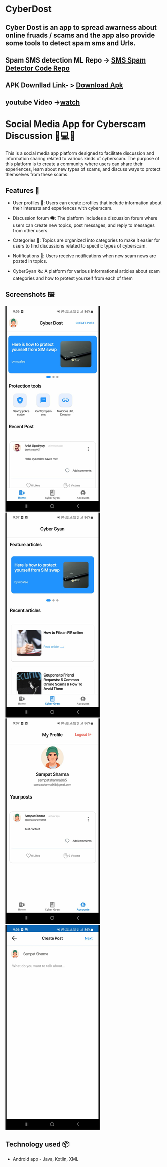 # CyberDost
## Cyber Dost is an app to spread awarness about online fruads / scams and the app also provide some tools to detect spam sms and Urls. 

## Spam SMS detection ML Repo -> [SMS Spam Detector Code Repo](https://github.com/sampatsharma143/sms-spam-detector)
## APK Downllad Link- >  [Download Apk](https://drive.google.com/file/d/1u2f4MDqKBGFoWQMuELCAcUq43tS50iM6/view?usp=sharing)


## youtube Video ->[watch](https://youtu.be/Nbs7H2dhz-4) 

# Social Media App for Cyberscam Discussion 📱💻👥

This is a social media app platform designed to facilitate discussion and information sharing related to various kinds of cyberscam. The purpose of this platform is to create a community where users can share their experiences, learn about new types of scams, and discuss ways to protect themselves from these scams.

## Features 🌟

- User profiles 👨: Users can create profiles that include information about their interests and experiences with cyberscam.

- Discussion forum 🗨: The platform includes a discussion forum where users can create new topics, post messages, and reply to messages from other users.

- Categories 🔖: Topics are organized into categories to make it easier for users to find discussions related to specific types of cyberscam.

- Notifications 🔔: Users receive notifications when new scam news are posted in topics.

- CyberGyan 🗞: A platform for various informational articles about scam categories and how to protest yourself from each of them

## Screenshots 🖼

<img src="https://github.com/Ankitupa007/cybergyanimages/blob/cf2abe078369c12725f857b0d358d7b027df80a9/Screenshot_20230321-093946_WhatsApp.jpg"  width="300" height="auto">&nbsp;
<img src="https://github.com/Ankitupa007/cybergyanimages/blob/cf2abe078369c12725f857b0d358d7b027df80a9/Screenshot_20230321-093957_WhatsApp.jpg"  width="300" height="auto"> &nbsp;
<img src="https://github.com/Ankitupa007/cybergyanimages/blob/cf2abe078369c12725f857b0d358d7b027df80a9/Screenshot_20230321-094005_WhatsApp.jpg"  width="300" height="auto"> &nbsp;
<img src="https://github.com/Ankitupa007/cybergyanimages/blob/cf2abe078369c12725f857b0d358d7b027df80a9/Screenshot_20230321-094012_WhatsApp.jpg"  width="300" height="auto"> &nbsp;


## Technology used 📦

- Android app - Java, Kotlin, XML
